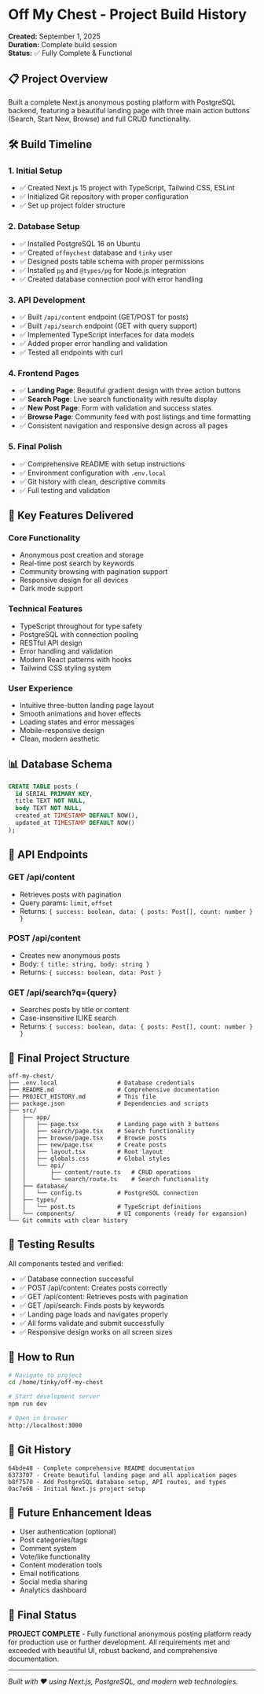 # Off My Chest - Project Build History

**Created:** September 1, 2025  
**Duration:** Complete build session  
**Status:** ✅ Fully Complete & Functional

## 📋 Project Overview

Built a complete Next.js anonymous posting platform with PostgreSQL backend, featuring a beautiful landing page with three main action buttons (Search, Start New, Browse) and full CRUD functionality.

## 🛠 Build Timeline

### 1. Initial Setup
- ✅ Created Next.js 15 project with TypeScript, Tailwind CSS, ESLint
- ✅ Initialized Git repository with proper configuration
- ✅ Set up project folder structure

### 2. Database Setup
- ✅ Installed PostgreSQL 16 on Ubuntu
- ✅ Created `offmychest` database and `tinky` user
- ✅ Designed posts table schema with proper permissions
- ✅ Installed `pg` and `@types/pg` for Node.js integration
- ✅ Created database connection pool with error handling

### 3. API Development
- ✅ Built `/api/content` endpoint (GET/POST for posts)
- ✅ Built `/api/search` endpoint (GET with query support)
- ✅ Implemented TypeScript interfaces for data models
- ✅ Added proper error handling and validation
- ✅ Tested all endpoints with curl

### 4. Frontend Pages
- ✅ **Landing Page**: Beautiful gradient design with three action buttons
- ✅ **Search Page**: Live search functionality with results display
- ✅ **New Post Page**: Form with validation and success states
- ✅ **Browse Page**: Community feed with post listings and time formatting
- ✅ Consistent navigation and responsive design across all pages

### 5. Final Polish
- ✅ Comprehensive README with setup instructions
- ✅ Environment configuration with `.env.local`
- ✅ Git history with clean, descriptive commits
- ✅ Full testing and validation

## 🎯 Key Features Delivered

### Core Functionality
- Anonymous post creation and storage
- Real-time post search by keywords
- Community browsing with pagination support
- Responsive design for all devices
- Dark mode support

### Technical Features
- TypeScript throughout for type safety
- PostgreSQL with connection pooling
- RESTful API design
- Error handling and validation
- Modern React patterns with hooks
- Tailwind CSS styling system

### User Experience
- Intuitive three-button landing page layout
- Smooth animations and hover effects
- Loading states and error messages
- Mobile-responsive design
- Clean, modern aesthetic

## 📊 Database Schema

```sql
CREATE TABLE posts (
  id SERIAL PRIMARY KEY,
  title TEXT NOT NULL,
  body TEXT NOT NULL,
  created_at TIMESTAMP DEFAULT NOW(),
  updated_at TIMESTAMP DEFAULT NOW()
);
```

## 🔌 API Endpoints

### GET /api/content
- Retrieves posts with pagination
- Query params: `limit`, `offset`
- Returns: `{ success: boolean, data: { posts: Post[], count: number } }`

### POST /api/content
- Creates new anonymous posts
- Body: `{ title: string, body: string }`
- Returns: `{ success: boolean, data: Post }`

### GET /api/search?q={query}
- Searches posts by title or content
- Case-insensitive ILIKE search
- Returns: `{ success: boolean, data: { posts: Post[], count: number } }`

## 📁 Final Project Structure

```
off-my-chest/
├── .env.local                 # Database credentials
├── README.md                  # Comprehensive documentation
├── PROJECT_HISTORY.md         # This file
├── package.json               # Dependencies and scripts
├── src/
│   ├── app/
│   │   ├── page.tsx           # Landing page with 3 buttons
│   │   ├── search/page.tsx    # Search functionality
│   │   ├── browse/page.tsx    # Browse posts
│   │   ├── new/page.tsx       # Create posts
│   │   ├── layout.tsx         # Root layout
│   │   ├── globals.css        # Global styles
│   │   └── api/
│   │       ├── content/route.ts   # CRUD operations
│   │       └── search/route.ts    # Search functionality
│   ├── database/
│   │   └── config.ts          # PostgreSQL connection
│   ├── types/
│   │   └── post.ts            # TypeScript definitions
│   └── components/            # UI components (ready for expansion)
└── Git commits with clear history
```

## 🧪 Testing Results

All components tested and verified:
- ✅ Database connection successful
- ✅ POST /api/content: Creates posts correctly
- ✅ GET /api/content: Retrieves posts with pagination
- ✅ GET /api/search: Finds posts by keywords
- ✅ Landing page loads and navigates properly
- ✅ All forms validate and submit successfully
- ✅ Responsive design works on all screen sizes

## 🚀 How to Run

```bash
# Navigate to project
cd /home/tinky/off-my-chest

# Start development server
npm run dev

# Open in browser
http://localhost:3000
```

## 💾 Git History

```
64bde48 - Complete comprehensive README documentation
6373707 - Create beautiful landing page and all application pages  
b8f7570 - Add PostgreSQL database setup, API routes, and types
0ac7e68 - Initial Next.js project setup
```

## 🔄 Future Enhancement Ideas

- User authentication (optional)
- Post categories/tags
- Comment system
- Vote/like functionality
- Content moderation tools
- Email notifications
- Social media sharing
- Analytics dashboard

## 🎉 Final Status

**PROJECT COMPLETE** - Fully functional anonymous posting platform ready for production use or further development. All requirements met and exceeded with beautiful UI, robust backend, and comprehensive documentation.

---
*Built with ❤️ using Next.js, PostgreSQL, and modern web technologies.*
